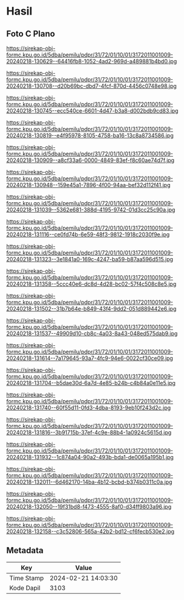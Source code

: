 # Hasil

## Foto C Plano

https://sirekap-obj-formc.kpu.go.id/5dba/pemilu/pdpr/31/72/01/10/01/3172011001009-20240218-130629--64416fb8-1052-4ad2-969d-a489881b4bd0.jpg

https://sirekap-obj-formc.kpu.go.id/5dba/pemilu/pdpr/31/72/01/10/01/3172011001009-20240218-130708--d20b69bc-dbd7-4fcf-870d-4456c0748e98.jpg

https://sirekap-obj-formc.kpu.go.id/5dba/pemilu/pdpr/31/72/01/10/01/3172011001009-20240218-130745--ecc540ce-6601-4d47-b3a8-d002bdb9cd83.jpg

https://sirekap-obj-formc.kpu.go.id/5dba/pemilu/pdpr/31/72/01/10/01/3172011001009-20240218-130819--e4f95978-8105-4758-ba16-13c8a8734586.jpg

https://sirekap-obj-formc.kpu.go.id/5dba/pemilu/pdpr/31/72/01/10/01/3172011001009-20240218-130909--a8cf33a6-0000-4849-83ef-f8c60ae74d7f.jpg

https://sirekap-obj-formc.kpu.go.id/5dba/pemilu/pdpr/31/72/01/10/01/3172011001009-20240218-130948--159e45a1-7896-4f00-94aa-bef32d112f41.jpg

https://sirekap-obj-formc.kpu.go.id/5dba/pemilu/pdpr/31/72/01/10/01/3172011001009-20240218-131039--5362e681-388d-4195-9742-01d3cc25c90a.jpg

https://sirekap-obj-formc.kpu.go.id/5dba/pemilu/pdpr/31/72/01/10/01/3172011001009-20240218-131116--ce0fd74b-6e59-48f3-9812-1918c2030f9e.jpg

https://sirekap-obj-formc.kpu.go.id/5dba/pemilu/pdpr/31/72/01/10/01/3172011001009-20240218-131323--3e1841a0-169c-4247-ba59-b87aa596d515.jpg

https://sirekap-obj-formc.kpu.go.id/5dba/pemilu/pdpr/31/72/01/10/01/3172011001009-20240218-131358--5ccc40e6-dc8d-4d28-bc02-57f4c508c8e5.jpg

https://sirekap-obj-formc.kpu.go.id/5dba/pemilu/pdpr/31/72/01/10/01/3172011001009-20240218-131502--31b7b64e-b849-43f4-9dd2-051d889442e6.jpg

https://sirekap-obj-formc.kpu.go.id/5dba/pemilu/pdpr/31/72/01/10/01/3172011001009-20240218-131537--49909d10-cb8c-4a03-8a43-048ed575dab9.jpg

https://sirekap-obj-formc.kpu.go.id/5dba/pemilu/pdpr/31/72/01/10/01/3172011001009-20240218-131614--7a179645-93a7-4fc9-94e6-0022cf30ce09.jpg

https://sirekap-obj-formc.kpu.go.id/5dba/pemilu/pdpr/31/72/01/10/01/3172011001009-20240218-131704--b5dae30d-6a7d-4e85-b24b-c4b84a0e11e5.jpg

https://sirekap-obj-formc.kpu.go.id/5dba/pemilu/pdpr/31/72/01/10/01/3172011001009-20240218-131740--60f55d11-0fd3-4dba-8193-9eb10f243d2c.jpg

https://sirekap-obj-formc.kpu.go.id/5dba/pemilu/pdpr/31/72/01/10/01/3172011001009-20240218-131816--3b91715b-37ef-4c9e-88b4-1a0924c5615d.jpg

https://sirekap-obj-formc.kpu.go.id/5dba/pemilu/pdpr/31/72/01/10/01/3172011001009-20240218-131932--1c874a04-90a2-493b-bda1-de0065a195b1.jpg

https://sirekap-obj-formc.kpu.go.id/5dba/pemilu/pdpr/31/72/01/10/01/3172011001009-20240218-132011--6d462170-14ba-4b12-bcbd-b374b0311c0a.jpg

https://sirekap-obj-formc.kpu.go.id/5dba/pemilu/pdpr/31/72/01/10/01/3172011001009-20240218-132050--19f31bd8-f473-4555-8af0-d34ff9803a96.jpg

https://sirekap-obj-formc.kpu.go.id/5dba/pemilu/pdpr/31/72/01/10/01/3172011001009-20240218-132158--c3c52806-565a-42b2-bd12-cf6fecb530e2.jpg


## Metadata

| Key        | Value               |
| ---------- | ------------------- |
| Time Stamp | 2024-02-21 14:03:30 |
| Kode Dapil | 3103                |



